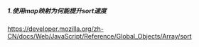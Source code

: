 ##### 1.使用map映射为何能提升sort速度

https://developer.mozilla.org/zh-CN/docs/Web/JavaScript/Reference/Global_Objects/Array/sort

